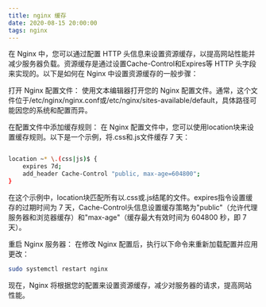 ```yaml
---
title: nginx 缓存
date: 2020-08-15 20:00:00
tags: nginx
---
```


在 Nginx 中，您可以通过配置 HTTP 头信息来设置资源缓存，以提高网站性能并减少服务器负载。资源缓存是通过设置Cache-Control和Expires等 HTTP 头字段来实现的。以下是如何在 Nginx 中设置资源缓存的一般步骤：

打开 Nginx 配置文件： 使用文本编辑器打开您的 Nginx 配置文件。通常，这个文件位于/etc/nginx/nginx.conf或/etc/nginx/sites-available/default，具体路径可能因您的系统和配置而异。

在配置文件中添加缓存规则： 在 Nginx 配置文件中，您可以使用location块来设置缓存规则。以下是一个示例，将.css和.js文件缓存 7 天：

```bash

location ~* \.(css|js)$ {
    expires 7d;
    add_header Cache-Control "public, max-age=604800";
}

```

在这个示例中，location块匹配所有以.css或.js结尾的文件。expires指令设置缓存的过期时间为 7 天，Cache-Control头信息设置缓存策略为"public"（允许代理服务器和浏览器缓存）和"max-age"（缓存最大有效时间为 604800 秒，即 7 天）。

重启 Nginx 服务器： 在修改 Nginx 配置后，执行以下命令来重新加载配置并应用更改：

```bash
sudo systemctl restart nginx

```

现在，Nginx 将根据您的配置来设置资源缓存，减少对服务器的请求，提高网站性能。
